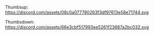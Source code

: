 Thumbsup:
https://discord.com/assets/08c0a077780263f3df97613e58e71744.svg

Thumbsdown:
https://discord.com/assets/66e3cbf517993ee5261f23687a2bc032.svg